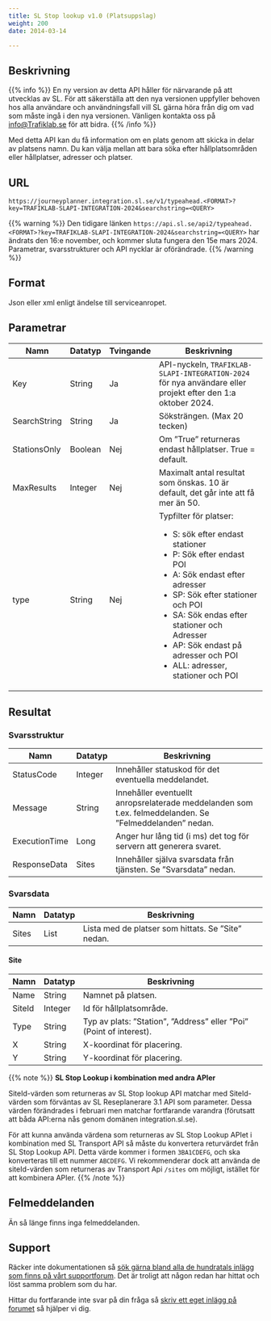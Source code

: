 ```yaml
---
title: SL Stop lookup v1.0 (Platsuppslag)
weight: 200
date: 2014-03-14

---
```


## Beskrivning

{{% info %}}
En ny version av detta API håller för närvarande på att utvecklas av SL. För att säkerställa att den nya versionen
uppfyller behoven hos alla användare och användningsfall vill SL gärna höra från dig om vad som måste ingå i den nya
versionen. Vänligen kontakta oss på [info@Trafiklab.se](mailto:info@trafiklab.se) för att bidra.
{{% /info %}}

Med detta API kan du få information om en plats genom att skicka in delar av platsens namn. Du kan välja mellan att bara
söka efter hållplatsområden eller hållplatser, adresser och platser.

## URL

`https://journeyplanner.integration.sl.se/v1/typeahead.<FORMAT>?key=TRAFIKLAB-SLAPI-INTEGRATION-2024&searchstring=<QUERY>`

{{% warning %}}
Den tidigare länken `https://api.sl.se/api2/typeahead.<FORMAT>?key=TRAFIKLAB-SLAPI-INTEGRATION-2024&searchstring=<QUERY>` har ändrats den 16:e november, och kommer sluta fungera den 15e mars 2024. 
Parametrar, svarsstrukturer och API nycklar är oförändrade.
{{% /warning %}}

## Format

Json eller xml enligt ändelse till serviceanropet.

## Parametrar

| Namn         | Datatyp | Tvingande | Beskrivning                                                                                                                                                                                                                                                                                   |
|--------------|---------|-----------|-----------------------------------------------------------------------------------------------------------------------------------------------------------------------------------------------------------------------------------------------------------------------------------------------|
| Key          | String  | Ja        | API-nyckeln, `TRAFIKLAB-SLAPI-INTEGRATION-2024` för nya användare eller projekt efter den 1:a oktober 2024.                                                                                                                                                                                   |
| SearchString | String  | Ja        | Söksträngen. (Max 20 tecken)                                                                                                                                                                                                                                                                  |
| StationsOnly | Boolean | Nej       | Om ”True” returneras endast hållplatser. True = default.                                                                                                                                                                                                                                      |
| MaxResults   | Integer | Nej       | Maximalt antal resultat som önskas. 10 är default, det går inte att få mer än 50.                                                                                                                                                                                                             |
| type         | String  | Nej       | Typfilter för platser: <ul><li>S: sök efter endast stationer <li>P: Sök efter endast POI <li>A: Sök endast efter adresser <li>SP: Sök efter stationer och POI <li>SA: Sök endas efter stationer och Adresser <li>AP: Sök endast på adresser och POI <li>ALL: adresser, stationer och POI</ul> |

## Resultat

### Svarsstruktur

| Namn          | Datatyp | Beskrivning                                                                                             |
|---------------|---------|---------------------------------------------------------------------------------------------------------|
| StatusCode    | Integer | Innehåller statuskod för det eventuella meddelandet.                                                    |
| Message       | String  | Innehåller eventuellt anropsrelaterade meddelanden som t.ex. felmeddelanden. Se ”Felmeddelanden” nedan. |
| ExecutionTime | Long    | Anger hur lång tid (i ms) det tog för servern att generera svaret.                                      |
| ResponseData  | Sites   | Innehåller själva svarsdata från tjänsten. Se ”Svarsdata” nedan.                                        |

### Svarsdata

| Namn  | Datatyp | Beskrivning                                        |
|-------|---------|----------------------------------------------------|
| Sites | List    | Lista med de platser som hittats. Se ”Site” nedan. |

#### Site

| Namn   | Datatyp | Beskrivning                                                         |
|--------|---------|---------------------------------------------------------------------|
| Name   | String  | Namnet på platsen.                                                  |
| SiteId | Integer | Id för hållplatsområde.                                             |
| Type   | String  | Typ av plats: ”Station”, ”Address” eller ”Poi” (Point of interest). |
| X      | String  | X-koordinat för placering.                                          |
| Y      | String  | Y-koordinat för placering.                                          |

{{% note %}}
**SL Stop Lookup i kombination med andra APIer**

SiteId-värden som returneras av SL Stop lookup API matchar med SiteId-värden som förväntas av SL Reseplanerare 3.1 API som parameter. Dessa värden förändrades i februari
men matchar fortfarande varandra (förutsatt att båda API:erna nås genom domänen integration.sl.se).

För att kunna använda värdena som returneras av SL Stop Lookup APIet i kombination med SL Transport API så måste du konvertera returvärdet från SL Stop Lookup
API. Detta värde kommer i formen `3BA1CDEFG`, och ska konverteras till ett nummer `ABCDEFG`. Vi rekommenderar dock att använda de siteId-värden som returneras av 
Transport Api `/sites` om möjligt, istället för att kombinera APIer.
{{% /note %}}

## Felmeddelanden

Än så länge finns inga felmeddelanden.

## Support

Räcker inte dokumentationen så <a href="http://kundo.se/org/trafiklabse/posts/">sök gärna bland alla de hundratals
inlägg som finns på vårt supportforum</a>. Det är troligt att någon redan har hittat och löst samma problem som du har.

Hittar du fortfarande inte svar på din fråga så <a href="http://kundo.se/org/trafiklabse/">skriv ett eget inlägg på
forumet</a> så hjälper vi dig.
